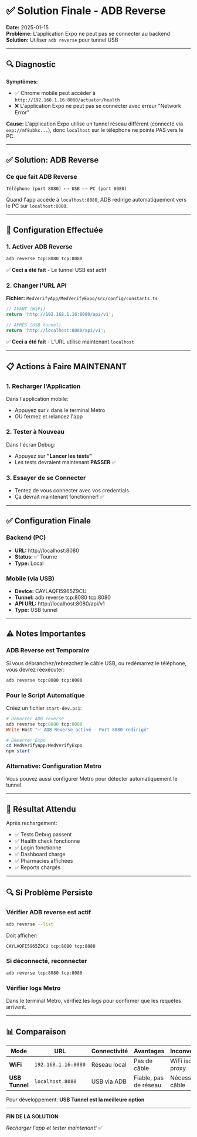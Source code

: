 # ✅ Solution Finale - ADB Reverse

**Date:** 2025-01-15  
**Problème:** L'application Expo ne peut pas se connecter au backend  
**Solution:** Utiliser `adb reverse` pour tunnel USB

---

## 🔍 Diagnostic

**Symptômes:**
- ✅ Chrome mobile peut accéder à `http://192.168.1.16:8080/actuator/health`
- ❌ L'application Expo ne peut pas se connecter avec erreur "Network Error"

**Cause:**
L'application Expo utilise un tunnel réseau différent (connecté via `exp://mf8abkc...`), donc `localhost` sur le téléphone ne pointe PAS vers le PC.

---

## ✅ Solution: ADB Reverse

### Ce que fait ADB Reverse
```
Téléphone (port 8080) ←→ USB ←→ PC (port 8080)
```

Quand l'app accède à `localhost:8080`, ADB redirige automatiquement vers le PC sur `localhost:8080`.

---

## 🚀 Configuration Effectuée

### 1. Activer ADB Reverse
```bash
adb reverse tcp:8080 tcp:8080
```

✅ **Ceci a été fait** - Le tunnel USB est actif

### 2. Changer l'URL API
**Fichier:** `MedVerifyApp/MedVerifyExpo/src/config/constants.ts`

```typescript
// AVANT (WiFi)
return 'http://192.168.1.16:8080/api/v1';

// APRÈS (USB tunnel)
return 'http://localhost:8080/api/v1';
```

✅ **Ceci a été fait** - L'URL utilise maintenant `localhost`

---

## 📋 Actions à Faire MAINTENANT

### 1. Recharger l'Application
Dans l'application mobile:
- Appuyez sur **`r`** dans le terminal Metro
- OU fermez et relancez l'app

### 2. Tester à Nouveau
Dans l'écran Debug:
- Appuyez sur **"Lancer les tests"**
- Les tests devraient maintenant **PASSER** ✅

### 3. Essayer de se Connecter
- Tentez de vous connecter avec vos credentials
- Ça devrait maintenant fonctionner! ✅

---

## ✅ Configuration Finale

### Backend (PC)
- **URL:** http://localhost:8080
- **Status:** ✅ Tourne
- **Type:** Local

### Mobile (via USB)
- **Device:** CAYLAQFI5965Z9CU
- **Tunnel:** adb reverse tcp:8080 tcp:8080
- **API URL:** http://localhost:8080/api/v1
- **Type:** USB tunnel

---

## ⚠️ Notes Importantes

### ADB Reverse est Temporaire
Si vous débranchez/rebrezchez le câble USB, ou redémarrez le téléphone, vous devrez réexécuter:
```bash
adb reverse tcp:8080 tcp:8080
```

### Pour le Script Automatique
Créez un fichier `start-dev.ps1`:

```powershell
# Démarrer ADB reverse
adb reverse tcp:8080 tcp:8080
Write-Host "✅ ADB Reverse activé - Port 8080 redirigé"

# Démarrer Expo
cd MedVerifyApp/MedVerifyExpo
npm start
```

### Alternative: Configuration Metro
Vous pouvez aussi configurer Metro pour détecter automatiquement le tunnel.

---

## 🎉 Résultat Attendu

Après rechargement:
- ✅ Tests Debug passent
- ✅ Health check fonctionne
- ✅ Login fonctionne
- ✅ Dashboard charge
- ✅ Pharmacies affichées
- ✅ Reports chargés

---

## 🔍 Si Problème Persiste

### Vérifier ADB reverse est actif
```bash
adb reverse --list
```

Doit afficher:
```
CAYLAQFI5965Z9CU tcp:8080 tcp:8080
```

### Si déconnecté, reconnecter
```bash
adb reverse tcp:8080 tcp:8080
```

### Vérifier logs Metro
Dans le terminal Metro, vérifiez les logs pour confirmer que les requêtes arrivent.

---

## 📊 Comparaison

| Mode | URL | Connectivité | Avantages | Inconvénients |
|------|-----|--------------|-----------|---------------|
| **WiFi** | `192.168.1.16:8080` | Réseau local | Pas de câble | WiFi isolé, proxy |
| **USB Tunnel** | `localhost:8080` | USB via ADB | Fiable, pas de réseau | Nécessite câble |

Pour développement: **USB Tunnel est la meilleure option**

---

**FIN DE LA SOLUTION**

*Recharger l'app et tester maintenant!* ✅



